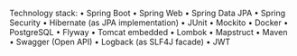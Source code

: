Technology stack:
•	Spring Boot
•	Spring Web
•	Spring Data JPA
•	Spring Security
•	Hibernate (as JPA implementation)
•	JUnit
•	Mockito
•	Docker
•	PostgreSQL
•	Flyway
•	Tomcat embedded
•	Lombok
•	Mapstruct
•	Maven
•	Swagger (Open API)
•	Logback (as SLF4J facade)
•	JWT
